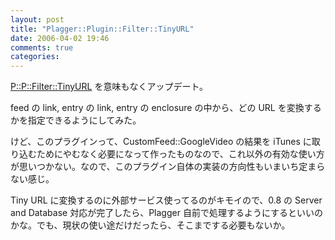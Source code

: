 ```yaml
---
layout: post
title: "Plagger::Plugin::Filter::TinyURL"
date: 2006-04-02 19:46
comments: true
categories: 
---
```

<p class="entryBody">
<a href="http://trac.mizzy.org/public/browser/plagger/trunk/lib/Plagger/Plugin/Filter/TinyURL.pm" target="_blank">P::P::Filter::TinyURL</a> を意味もなくアップデート。
</p>

<p class="entryBody">
feed の link, entry の link, entry の enclosure の中から、どの URL を変換するかを指定できるようにしてみた。
</p>

<p class="entryBody">
けど、このプラグインって、CustomFeed::GoogleVideo の結果を iTunes に取り込むためにやむなく必要になって作ったものなので、これ以外の有効な使い方が思いつかない。なので、このプラグイン自体の実装の方向性もいまいち定まらない感じ。
</p>

<p class="entryBody">
Tiny URL に変換するのに外部サービス使ってるのがキモイので、0.8 の Server and Database 対応が完了したら、Plagger 自前で処理するようにするといいのかな。でも、現状の使い途だけだったら、そこまでする必要もないか。
</p>